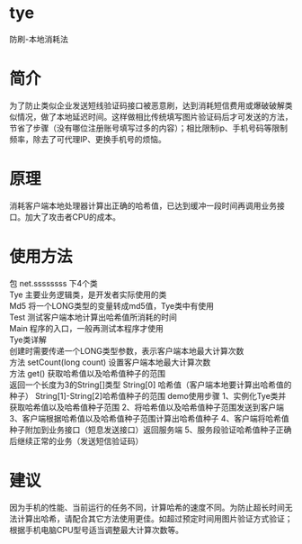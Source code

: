 # tye
防刷-本地消耗法
# 简介
为了防止类似企业发送短线验证码接口被恶意刷，达到消耗短信费用或爆破破解类似情况，做了本地延迟时间。这样做相比传统填写图片验证码后才可发送的方法，节省了步骤（没有哪位注册账号填写过多的内容）；相比限制ip、手机号码等限制频率，除去了可代理IP、更换手机号的烦恼。
# 原理
消耗客户端本地处理器计算出正确的哈希值，已达到缓冲一段时间再调用业务接口。加大了攻击者CPU的成本。
# 使用方法
包 net.ssssssss 下4个类  
Tye 主要业务逻辑类，是开发者实际使用的类  
Md5 将一个LONG类型的变量转成md5值，Tye类中有使用  
Test 测试客户端本地计算出哈希值所消耗的时间  
Main 程序的入口，一般再测试本程序才使用  
Tye类详解  
    创建时需要传递一个LONG类型参数，表示客户端本地最大计算次数  
    方法 setCount(long count) 设置客户端本地最大计算次数  
    方法 get() 获取哈希值以及哈希值种子的范围  
        返回一个长度为3的String[]类型 
            String[0] 哈希值（客户端本地要计算出哈希值的种子）
            String[1]-String[2]哈希值种子的范围
demo使用步骤
    1、实例化Tye类并获取哈希值以及哈希值种子范围
    2、将哈希值以及哈希值种子范围发送到客户端
    3、客户端根据哈希值以及哈希值种子范围计算出哈希值种子
    4、客户端将哈希值种子附加到业务接口（短息发送接口）返回服务端
    5、服务段验证哈希值种子正确后继续正常的业务（发送短信验证码）
# 建议
因为手机的性能、当前运行的任务不同，计算哈希的速度不同。为防止超长时间无法计算出哈希，请配合其它方法使用更佳。如超过预定时间用图片验证方式验证；根据手机电脑CPU型号适当调整最大计算次数等。

